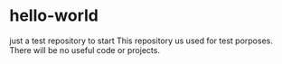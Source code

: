 # hello-world
just a test repository to start
This repository us used for test porposes.
There will be no useful code or projects.
